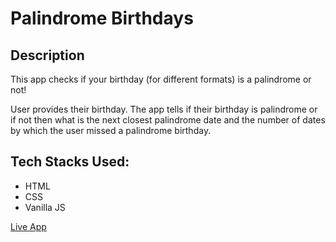 # Palindrome Birthdays

## Description

 This app checks if your birthday (for different formats) is a palindrome or not!

User provides their birthday. The app tells if their birthday is palindrome or if not then what is the next closest palindrome date and the number of dates by which the user missed a palindrome birthday. 

## Tech Stacks Used:

 * HTML
 * CSS
 * Vanilla JS

[Live App](https://aditi-palindrome-birthday.netlify.app/ "Live App")
